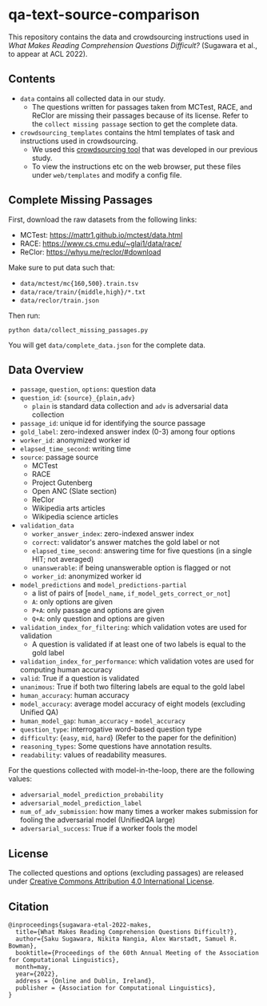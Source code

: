# qa-text-source-comparison

This repository contains the data and crowdsourcing instructions used in *What Makes Reading Comprehension Questions Difficult?* (Sugawara et al., to appear at ACL 2022).

## Contents

- `data` contains all collected data in our study.
  + The questions written for passages taken from MCTest, RACE, and ReClor are missing their passages because of its license. Refer to the `collect missing passage` section to get the complete data.
- `crowdsourcing_templates` contains the html templates of task and instructions used in crowdsourcing.
  + We used this [crowdsourcing tool](https://github.com/nyu-mll/crowdsourcing-protocol-comparison) that was developed in our previous study.
  + To view the instructions etc on the web browser, put these files under `web/templates` and modify a config file.

## Complete Missing Passages

First, download the raw datasets from the following links:

- MCTest: https://mattr1.github.io/mctest/data.html
- RACE: https://www.cs.cmu.edu/~glai1/data/race/
- ReClor: https://whyu.me/reclor/#download

Make sure to put data such that:

- `data/mctest/mc{160,500}.train.tsv`
- `data/race/train/{middle,high}/*.txt`
- `data/reclor/train.json`

Then run:

```
python data/collect_missing_passages.py
```

You will get `data/complete_data.json` for the complete data.


## Data Overview

- `passage`, `question`, `options`: question data
- `question_id`: `{source}_{plain,adv}`
  + `plain` is standard data collection and `adv` is adversarial data collection
- `passage_id`: unique id for identifying the source passage
- `gold_label`: zero-indexed answer index (0-3) among four options
- `worker_id`: anonymized worker id
- `elapsed_time_second`: writing time
- `source`: passage source
  + MCTest
  + RACE
  + Project Gutenberg
  + Open ANC (Slate section)
  + ReClor
  + Wikipedia arts articles
  + Wikipedia science articles
- `validation_data`
  + `worker_answer_index`: zero-indexed answer index
  + `correct`: validator's answer matches the gold label or not
  + `elapsed_time_second`: answering time for five questions (in a single HIT; not averaged)
  + `unanswerable`: if being unanswerable option is flagged or not
  + `worker_id`: anonymized worker id
- `model_predictions` and `model_predictions-partial`
  + a list of pairs of [`model_name`, `if_model_gets_correct_or_not`]
  + `A`: only options are given
  + `P+A`: only passage and options are given
  + `Q+A`: only question and options are given
- `validation_index_for_filtering`:  which validation votes are used for validation
  + A question is validated if at least one of two labels is equal to the gold label
- `validation_index_for_performance`:  which validation votes are used for computing human accuracy
- `valid`: True if a question is validated
- `unanimous`: True if both two filtering labels are equal to the gold label
- `human_accuracy`: human accuracy
- `model_accuracy`: average model accuracy of eight models (excluding Unified QA)
- `human_model_gap`: `human_accuracy` - `model_accuracy`
- `question_type`: interrogative word-based question type
- `difficulty`: {`easy`, `mid`, `hard`} (Refer to the paper for the definition)
- `reasoning_types`: Some questions have annotation results.
- `readability`: values of readability measures.

For the questions collected with model-in-the-loop, there are the following values:

- `adversarial_model_prediction_probability`
- `adversarial_model_prediction_label`
- `num_of_adv_submission`: how many times a worker makes submission for fooling the adversarial model (UnifiedQA large)
- `adversarial_success`: True if a worker fools the model


## License

The collected questions and options (excluding passages) are released under [Creative Commons Attribution 4.0 International License](https://creativecommons.org/licenses/by/4.0).


## Citation

```
@inproceedings{sugawara-etal-2022-makes,
  title={What Makes Reading Comprehension Questions Difficult?},
  author={Saku Sugawara, Nikita Nangia, Alex Warstadt, Samuel R. Bowman},
  booktitle={Proceedings of the 60th Annual Meeting of the Association for Computational Linguistics},
  month=may,
  year={2022},
  address = {Online and Dublin, Ireland},
  publisher = {Association for Computational Linguistics},
}
```
